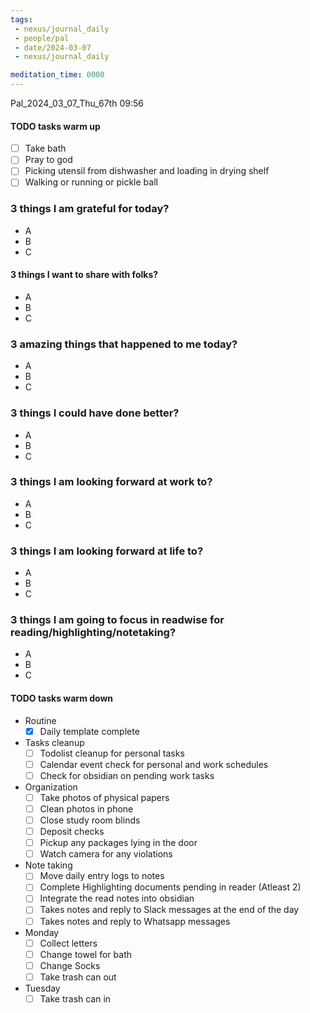 ```yaml
---
tags:
 - nexus/journal_daily
 - people/pal
 - date/2024-03-07
 - nexus/journal_daily

meditation_time: 0000
---
```


Pal_2024_03_07_Thu_67th
09:56
 
#### TODO tasks warm up
- [ ] Take bath
- [ ] Pray to god
- [ ] Picking utensil from dishwasher and loading in drying shelf
- [ ] Walking or running or pickle ball

### 3 things I am grateful for today?
- A
- B
- C

#### 3 things I want to share with folks?
- A
- B
- C 

### 3 amazing things that happened to me today?
- A
- B
- C

### 3 things I could have done better?
- A
- B
- C

### 3 things I am looking forward at work to? 
- A
- B
- C
### 3 things I am looking forward at life to? 
- A
- B
- C

### 3 things I am going to focus in readwise for reading/highlighting/notetaking? 
- A
- B
- C

#### TODO tasks warm down
- Routine
	- [x] Daily template complete	
- Tasks cleanup 
	- [ ] Todolist cleanup for personal tasks
	- [ ] Calendar event check for personal and work schedules 
	- [ ] Check for obsidian on pending work tasks
- Organization
	- [ ] Take photos of physical papers
	- [ ] Clean photos in phone
	- [ ] Close study room blinds
	- [ ] Deposit checks
	- [ ] Pickup any packages lying in the door
	- [ ] Watch camera for any violations 
- Note taking
	- [ ] Move daily entry logs to notes
	- [ ] Complete Highlighting documents pending in reader (Atleast 2)
	- [ ] Integrate the read notes into obsidian 
	- [ ] Takes notes and reply to Slack messages at the end of the day
	- [ ] Takes notes and reply to Whatsapp messages
- Monday
	- [ ] Collect letters
	- [ ] Change towel for bath
	- [ ] Change Socks 
	- [ ] Take trash can out
- Tuesday
	- [ ] Take trash can in 